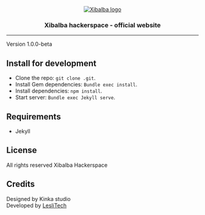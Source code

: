 <p align="center">
    <a href="http://www.xibalbahacker.space/" target="_blank">
        <img alt="Xibalba logo" src="" />
    </a>
</p>

<h3 align="center">Xibalba hackerspace - official website</h3>

<hr/>

Version 1.0.0-beta

Install for development
------
* Clone the repo: `git clone .git`.
* Install Gem dependencies: `Bundle exec install`.
* Install dependencies: `npm install`.
* Start server: `Bundle exec Jekyll serve`.

Requirements  
------
* Jekyll


License  
------
All rights reserved Xibalba Hackerspace


Credits
------
Designed by Kinka studio  
Developed by [LesliTech](https://www.lesli.tech)  